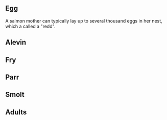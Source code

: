 ## Egg

A salmon mother can typically lay up to several thousand eggs in her nest, which a called a "redd". 


## Alevin



## Fry




## Parr



## Smolt




## Adults
